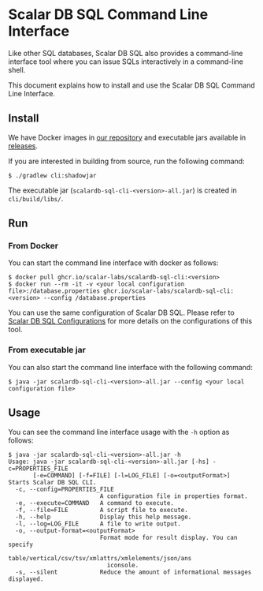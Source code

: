 # Scalar DB SQL Command Line Interface

Like other SQL databases, Scalar DB SQL also provides a command-line interface tool where you can issue SQLs interactively in a command-line shell.

This document explains how to install and use the Scalar DB SQL Command Line Interface.

## Install

We have Docker images in [our repository](https://github.com/orgs/scalar-labs/packages/container/package/scalardb-sql-cli) and executable jars available in [releases](https://github.com/scalar-labs/scalardb-sql/releases).

If you are interested in building from source, run the following command:

```shell
$ ./gradlew cli:shadowjar
```

The executable jar (`scalardb-sql-cli-<version>-all.jar`) is created in `cli/build/libs/`.

## Run

### From Docker

You can start the command line interface with docker as follows:
```shell
$ docker pull ghcr.io/scalar-labs/scalardb-sql-cli:<version>
$ docker run --rm -it -v <your local configuration file>:/database.properties ghcr.io/scalar-labs/scalardb-sql-cli:<version> --config /database.properties
```

You can use the same configuration of Scalar DB SQL.
Please refer to [Scalar DB SQL Configurations](configurations.mdx) for more details on the configurations of this tool.

### From executable jar

You can also start the command line interface with the following command:
```shell
$ java -jar scalardb-sql-cli-<version>-all.jar --config <your local configuration file>
```

## Usage

You can see the command line interface usage with the `-h` option as follows:

```shell
$ java -jar scalardb-sql-cli-<version>-all.jar -h
Usage: java -jar scalardb-sql-cli-<version>-all.jar [-hs] -c=PROPERTIES_FILE
       [-e=COMMAND] [-f=FILE] [-l=LOG_FILE] [-o=<outputFormat>]
Starts Scalar DB SQL CLI.
  -c, --config=PROPERTIES_FILE
                          A configuration file in properties format.
  -e, --execute=COMMAND   A command to execute.
  -f, --file=FILE         A script file to execute.
  -h, --help              Display this help message.
  -l, --log=LOG_FILE      A file to write output.
  -o, --output-format=<outputFormat>
                          Format mode for result display. You can specify
                            table/vertical/csv/tsv/xmlattrs/xmlelements/json/ans
                            iconsole.
  -s, --silent            Reduce the amount of informational messages displayed.
```
